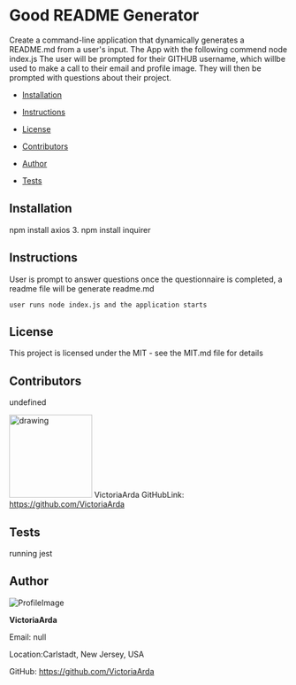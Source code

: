 
# Good README Generator 
Create a command-line application that dynamically generates a README.md from a user's input. The App with the following commend node index.js The user will be prompted for their GITHUB username, which willbe used to make a call to their email and profile image. They will then be prompted with questions about their project.

* [Installation](#Installation)

* [Instructions](#Instructions)

* [License](#License)

* [Contributors](#Contributors)

* [Author](#Author)

* [Tests](#Tests)
## Installation
npm install axios 3. npm install inquirer
## Instructions
User is prompt to answer questions once the questionnaire is completed, a readme file will be generate readme.md
```
user runs node index.js and the application starts
```
## License 
This project is licensed under the MIT - see the MIT.md file for details
## Contributors
undefined
            
 <img src="https://avatars3.githubusercontent.com/u/50091582?v=4" alt="drawing" width="150" display="inline"/> VictoriaArda  GitHubLink: https://github.com/VictoriaArda
## Tests
running jest
## Author 

![ProfileImage](https://avatars3.githubusercontent.com/u/50091582?v=4)

**VictoriaArda**

Email: null

Location:Carlstadt, New Jersey, USA

GitHub: https://github.com/VictoriaArda
